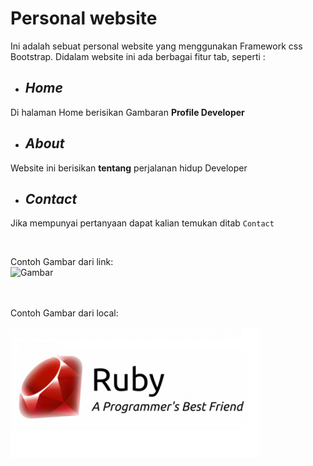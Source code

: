# Personal website
Ini adalah sebuat personal website yang menggunakan Framework css Bootstrap.
Didalam website ini ada berbagai fitur tab, seperti :
* ## _Home_
Di halaman Home berisikan Gambaran **Profile Developer**

* ## _About_
Website ini berisikan **tentang** perjalanan hidup Developer

* ##  _Contact_
Jika mempunyai pertanyaan dapat kalian temukan ditab `Contact`

</br>

Contoh Gambar dari link:
<br>
![Gambar](https://miro.medium.com/max/600/0*7asj1rKS8d2mead_.png)

</br>
</br>
Contoh Gambar dari local:
<br>

![Gambar](rubybatu.png)